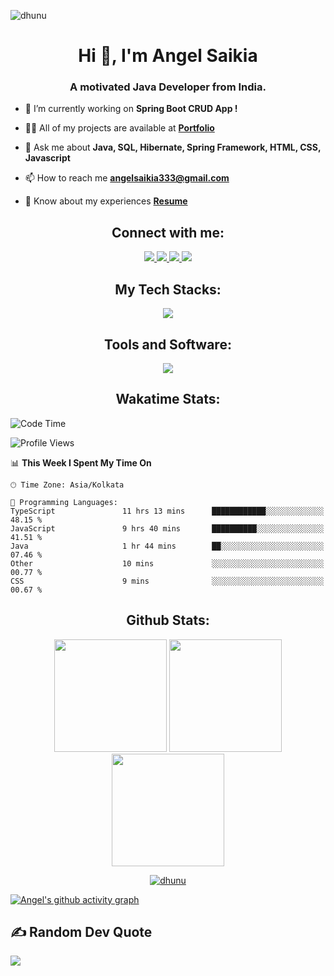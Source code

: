 <p align="left"> <img src="https://komarev.com/ghpvc/?username=dhunu&label=Profile%20views&color=0e75b6&style=flat" alt="dhunu" />

<h1 align="center">Hi 👋, I'm Angel Saikia</h1>
<h3 align="center">A motivated Java Developer from India.</h3>

- 🔭 I’m currently working on **Spring Boot CRUD App !**

- 👨‍💻 All of my projects are available at [**Portfolio**](https://dhunu.github.io/)

- 💬 Ask me about **Java, SQL, Hibernate, Spring Framework, HTML, CSS, Javascript**

- 📫 How to reach me **angelsaikia333@gmail.com**

- 📄 Know about my experiences [**Resume**](http://bit.ly/3I3Nuw1)

<h2 align="center">Connect with me:</h2>
<p align="center">
  <a href="https://www.linkedin.com/in/angel-saikia/" target="_blank">
    <img src="https://skillicons.dev/icons?i=linkedin" />
  </a>
  <a href="https://discord.gg/4Y7tszW" target="_blank">
    <img src="https://skillicons.dev/icons?i=discord" />
  </a>
  <a href="https://www.instagram.com/saikiaangel_/" target="_blank">
    <img src="https://skillicons.dev/icons?i=instagram" />
  </a>
  <a href="https://twitter.com/AngelSaikia1" target="_blank">
    <img src="https://skillicons.dev/icons?i=twitter" />
  </a>
</p>

<h2 align="center">My Tech Stacks: </h2>
<p align="center">
  <a href="https://skillicons.dev">
    <img src="https://skillicons.dev/icons?i=c,css,firebase,hibernate,html,java,js,kotlin,maven,mysql,py" />
  </a>
</p>

<h2 align="center">Tools and Software: </h2>
<p align="center">
  <a href="https://skillicons.dev">
    <img src="https://skillicons.dev/icons?i=git,github,androidstudio,vscode,idea,netlify,postman,spring" />
  </a>
</p>


<!-- <div style="display="flex"; flex-direction="row";">
  
  <img width="49%" height="auto" src="https://youtube-stats-card.vercel.app/api?channelid=UCb-X45E2VQk6D55xtgc2i4Q&theme=dark"/>

  <img height="auto" width="47%" src="./Twitter_Stats.svg"/>
  
</div> -->

<h2 align="center">Wakatime Stats:</h2>

<!--START_SECTION:waka-->
![Code Time](http://img.shields.io/badge/Code%20Time-867%20hrs%2035%20mins-blue)

![Profile Views](http://img.shields.io/badge/Profile%20Views-0-blue)

📊 **This Week I Spent My Time On** 

```text
🕑︎ Time Zone: Asia/Kolkata

💬 Programming Languages: 
TypeScript               11 hrs 13 mins      ████████████░░░░░░░░░░░░░   48.15 % 
JavaScript               9 hrs 40 mins       ██████████░░░░░░░░░░░░░░░   41.51 % 
Java                     1 hr 44 mins        ██░░░░░░░░░░░░░░░░░░░░░░░   07.46 % 
Other                    10 mins             ░░░░░░░░░░░░░░░░░░░░░░░░░   00.77 % 
CSS                      9 mins              ░░░░░░░░░░░░░░░░░░░░░░░░░   00.67 % 
```


<!--END_SECTION:waka-->

<h2 align="center" >Github Stats: </h2>

<div align="center" style="display=flex; flex-direction=row">

<!--   [![Top Langs](https://github-readme-stats.vercel.app/api/top-langs/?username=anuraghazra&hide_progress=true)](https://github.com/anuraghazra/github-readme-stats) -->
  
  <img height=180px src="https://github-readme-stats.vercel.app/api/top-langs/?username=dhunu&layout=compact&theme=vision-friendly-dark"/>
  
  <img height=180px src="https://github-readme-stats.vercel.app/api?username=dhunu&show_icons=true&theme=vision-friendly-dark"/>
  
  <img height=180px src="https://streak-stats.demolab.com/?user=dhunu&theme=vision-friendly-dark"/>
  
  <p align="center"> <a href="https://github.com/ryo-ma/github-profile-trophy"><img src="https://github-profile-trophy.vercel.app/?username=dhunu" alt="dhunu" /></a> </p>
  
<!--   <img height=180px src="https://github-readme-stats.vercel.app/api/wakatime?username=dhunu&theme=vision-friendly-dark"/> -->

</div>

[![Angel's github activity graph](https://github-readme-activity-graph.vercel.app/graph?username=dhunu&bg_color=000000&color=0a27ff&line=05fffb&point=00b3ff&area=true&hide_border=true)](https://github.com/ashutosh00710/github-readme-activity-graph)

<p align="center">
<h2> ✍️ Random Dev Quote </h2>
<!-- <img src="https://quotes-github-readme.vercel.app/api?type=horizontal&theme=radical"/> -->

![](https://quotes-github-readme.vercel.app/api?type=horizontal&theme=radical)
</p>



